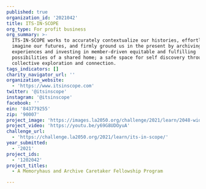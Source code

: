 ```yaml
---
published: true
organization_id: '2021042'
title: ITS-IN-SCOPE
org_type: For profit business
org_summary: >-
  ITS-IN-SCOPE works to accurately contextualize our histories, effortlessly
  imagine our futures, and firmly ground us in the present by archiving communal
  experiences and investing in member-driven equitable and fulfilling
  possibilities of a shared home; a safe space for self discovery through
  collective exploration and connection.
tags_indicators: []
charity_navigator_url: ''
organization_website:
  - 'https://www.itsinscope.com'
twitter: '@itsinscope'
instagram: '@itsinscope'
facebook: ''
ein: '843779255'
zip: '90007'
project_image: 'https://images.la2050.org/challenge/2021/learn/2048-wide/its-in-scope.jpg'
project_video: 'https://youtu.be/y69G8UDOyuA'
challenge_url:
  - 'https://challenge.la2050.org/2021/learn/its-in-scope/'
year_submitted:
  - '2021'
project_ids:
  - '1202042'
project_titles:
  - A Memoryhaus and Archive Caretaker Fellowship Program

---
```

